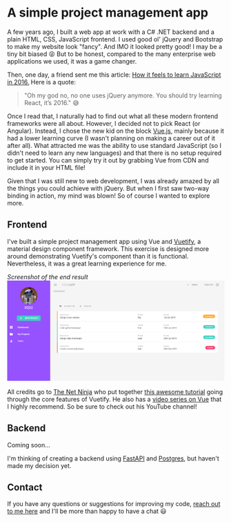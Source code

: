 # A simple project management app

A few years ago, I built a web app at work with a C# .NET backend and a plain HTML, CSS, JavaScript frontend. I used good ol' jQuery and Bootstrap to make my website look "fancy". And IMO it looked pretty good! I may be a tiny bit biased :stuck_out_tongue_closed_eyes: But to be honest, compared to the many enterprise web applications we used, it was a game changer.
    
Then, one day, a friend sent me this article: [How it feels to learn JavaScript in 2016.](https://hackernoon.com/how-it-feels-to-learn-javascript-in-2016-d3a717dd577f) Here is a quote:

> "Oh my god no, no one uses jQuery anymore. You should try learning React, it’s 2016." :sweat_smile:

Once I read that, I naturally had to find out what all these modern frontend frameworks were all about. 
However, I decided not to pick React (or Angular). 
Instead, I chose the new kid on the block [Vue.js](https://vuejs.org/), mainly because it had a lower learning curve (I wasn't planning on making a career out of it after all). 
What attracted me was the ability to use standard JavaScript (so I didn't need to learn any new languages) and that there is no setup required to get started. 
You can simply try it out by grabbing Vue from CDN and include it in your HTML file!

Given that I was still new to web development, I was already amazed by all the things you could achieve with jQuery. 
But when I first saw two-way binding in action, my mind was blown!
So of course I wanted to explore more.

## Frontend

I've built a simple project management app using Vue and [Vuetify](https://vuetifyjs.com/en/), a material design component framework.
This exercise is designed more around demonstrating Vuetify's component than it is functional.
Nevertheless, it was a great learning experience for me.

_Screenshot of the end result_
![screenshot](images/dashboard-screenshot.png)

All credits go to [The Net Ninja](https://twitter.com/thenetninjauk) who put together [this awesome tutorial](https://www.youtube.com/playlist?list=PL4cUxeGkcC9g0MQZfHwKcuB0Yswgb3gA5) going through the core features of Vuetify.
He also has a [video series on Vue](https://www.youtube.com/playlist?list=PL4cUxeGkcC9gQcYgjhBoeQH7wiAyZNrYa) that I highly recommend.
So be sure to check out his YouTube channel!

## Backend
Coming soon... 

I'm thinking of creating a backend using [FastAPI](https://fastapi.tiangolo.com/) and [Postgres](https://www.postgresql.org/), but haven't made my decision yet.

## Contact
If you have any questions or suggestions for improving my code, [reach out to me here](https://twitter.com/rtm010) and I'll be more than happy to have a chat :smiley: 

